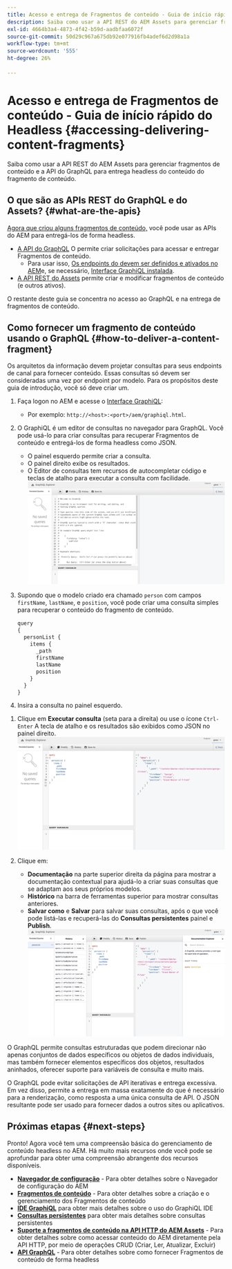 ```yaml
---
title: Acesso e entrega de Fragmentos de conteúdo - Guia de início rápido do Headless
description: Saiba como usar a API REST do AEM Assets para gerenciar fragmentos de conteúdo e a API do GraphQL para entrega headless do conteúdo do fragmento de conteúdo.
exl-id: 4664b3a4-4873-4f42-b59d-aadbfaa6072f
source-git-commit: 50d29c967a675db92e077916fb4adef6d2d98a1a
workflow-type: tm+mt
source-wordcount: '555'
ht-degree: 26%

---
```


# Acesso e entrega de Fragmentos de conteúdo - Guia de início rápido do Headless {#accessing-delivering-content-fragments}

Saiba como usar a API REST do AEM Assets para gerenciar fragmentos de conteúdo e a API do GraphQL para entrega headless do conteúdo do fragmento de conteúdo.

## O que são as APIs REST do GraphQL e do Assets? {#what-are-the-apis}

[Agora que criou alguns fragmentos de conteúdo,](create-content-fragment.md) você pode usar as APIs do AEM para entregá-los de forma headless.

* [A API do GraphQL](/help/sites-developing/headless/graphql-api/graphql-api-content-fragments.md) O permite criar solicitações para acessar e entregar Fragmentos de conteúdo.
   * Para usar isso, [Os endpoints do devem ser definidos e ativados no AEM](/help/sites-developing/headless/graphql-api/graphql-endpoint.md#enabling-graphql-endpoint)e, se necessário, [Interface GraphiQL instalada](/help/sites-developing/headless/graphql-api/graphql-api-content-fragments.md#installing-graphiql-interface).
* [A API REST do Assets](/help/assets/assets-api-content-fragments.md) permite criar e modificar fragmentos de conteúdo (e outros ativos).

O restante deste guia se concentra no acesso ao GraphQL e na entrega de fragmentos de conteúdo.

## Como fornecer um fragmento de conteúdo usando o GraphQL {#how-to-deliver-a-content-fragment}

Os arquitetos da informação devem projetar consultas para seus endpoints de canal para fornecer conteúdo. Essas consultas só devem ser consideradas uma vez por endpoint por modelo. Para os propósitos deste guia de introdução, você só deve criar um.

1. Faça logon no AEM e acesse o [Interface GraphiQL](/help/sites-developing/headless/graphql-api/graphiql-ide.md):
   * Por exemplo: `http://<host>:<port>/aem/graphiql.html`.

1. O GraphiQL é um editor de consultas no navegador para GraphQL. Você pode usá-lo para criar consultas para recuperar Fragmentos de conteúdo e entregá-los de forma headless como JSON.
   * O painel esquerdo permite criar a consulta.
   * O painel direito exibe os resultados.
   * O Editor de consultas tem recursos de autocompletar código e teclas de atalho para executar a consulta com facilidade.
     ![Editor do GraphiQL](assets/graphiql.png)

1. Supondo que o modelo criado era chamado `person` com campos `firstName`, `lastName`, e `position`, você pode criar uma consulta simples para recuperar o conteúdo do fragmento de conteúdo.

   ```text
   query 
   {
     personList {
       items {
         _path
         firstName
         lastName
         position
       }
     }
   }
   ```

1. Insira a consulta no painel esquerdo.
<!--
   ![GraphiQL query](assets/graphiql-query.png)
-->

1. Clique em **Executar consulta** (seta para a direita) ou use o ícone `Ctrl-Enter` A tecla de atalho e os resultados são exibidos como JSON no painel direito.
   ![Resultados do GraphiQL](assets/graphiql-results.png)

1. Clique em:
   * **Documentação** na parte superior direita da página para mostrar a documentação contextual para ajudá-lo a criar suas consultas que se adaptam aos seus próprios modelos.
   * **Histórico** na barra de ferramentas superior para mostrar consultas anteriores.
   * **Salvar como** e **Salvar** para salvar suas consultas, após o que você pode listá-las e recuperá-las do **Consultas persistentes** painel e **Publish**.
     ![Documentação do GraphiQL](assets/graphiql-documentation.png)

O GraphQL permite consultas estruturadas que podem direcionar não apenas conjuntos de dados específicos ou objetos de dados individuais, mas também fornecer elementos específicos dos objetos, resultados aninhados, oferecer suporte para variáveis de consulta e muito mais.

O GraphQL pode evitar solicitações de API iterativas e entrega excessiva. Em vez disso, permite a entrega em massa exatamente do que é necessário para a renderização, como resposta a uma única consulta de API. O JSON resultante pode ser usado para fornecer dados a outros sites ou aplicativos.

## Próximas etapas {#next-steps}

Pronto! Agora você tem uma compreensão básica do gerenciamento de conteúdo headless no AEM. Há muito mais recursos onde você pode se aprofundar para obter uma compreensão abrangente dos recursos disponíveis.

* **[Navegador de configuração](create-configuration.md)** - Para obter detalhes sobre o Navegador de configuração do AEM
* **[Fragmentos de conteúdo](/help/assets/content-fragments/content-fragments.md)** - Para obter detalhes sobre a criação e o gerenciamento dos Fragmentos de conteúdo
* **[IDE GraphiQL](/help/sites-developing/headless/graphql-api/graphiql-ide.md)** para obter mais detalhes sobre o uso do GraphiQL IDE
* **[Consultas persistentes](/help/sites-developing/headless/graphql-api/persisted-queries.md)** para obter mais detalhes sobre consultas persistentes
* **[Suporte a fragmentos de conteúdo na API HTTP do AEM Assets](/help/assets/assets-api-content-fragments.md)** - Para obter detalhes sobre como acessar conteúdo do AEM diretamente pela API HTTP, por meio de operações CRUD (Criar, Ler, Atualizar, Excluir)
* **[API GraphQL](/help/sites-developing/headless/graphql-api/graphql-api-content-fragments.md)** - Para obter detalhes sobre como fornecer Fragmentos de conteúdo de forma headless
